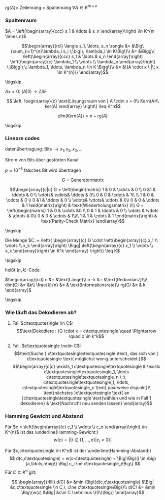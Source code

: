 $rg(A) =$ Zeilenrang $=$ Spaltenrang $\forall A \in K^{m \times n}$

### Spaltenraum

$A = \left(\begin{array}{ccc} s_1 & \ldots & s_n \end{array}\right) \in K^{m \times n}$

$$\begin{array}{rcl}
\langle s_1, \ldots, s_n \rangle &= &\Big\{\sum_{i=1}^{n}\lambda_i s_i \;\big|\; \lambda_i \in K\Big\}\\
&= &\Bigg\{
\left(\begin{array}{ccc} s_1 & \ldots &  s_n \end{array}\right) 
\left(\begin{array}{c} \lambda_1 \\ \vdots \\ \lambda_n \end{array}\right)
\;\Bigg|\;\; \lambda_1, \ldots, \lambda_n \in K
\Bigg\}\\
&= &\{A \cdot x \;|\; x \in K^{n}\}
\end{array}$$

\bigskip

$A x = 0$: $(A | 0) \rightarrow ZSF$


$$
\left.
\begin{array}{c}
	\text{Lösungsraum von } A \cdot x = 0\\
	Kern(A)\\
	ker(A)
\end{array}
\right\} \leq K^n$$


$$dim(Kern(A)) =n -rg(A)$$

\bigskip

### Lineare codes

datenübertragung: Bits $\rightarrow x_1, x_2, x_3, \ldots$

Strom von Bits über gestörten Kanal

$p \approx 10^{-6}$ falsches Bit wird übertragen


$$G = \text{Generatormatrix}$$

$$\begin{array}{c|c}
	G =
	\left(\begin{matrix} 
	1 & 0 & \cdots & 0  \\ 
	0 &1  & \ddots & 0 \\ 
	 \vdots&  \vdots& \ddots & 0\\
	 0 & 0 & \cdots & 1\\
	 \\
	1 & 0 & \cdots & 0  \\ 
	0 &1  & \ddots & 0 \\ 
	 \vdots&  \vdots& \ddots & 0\\
	 0 & 0 & \cdots & 1
	\end{matrix}\right) 
	& \text{Wiederholungsmatrix} \\\\
	G =
	\left(\begin{matrix} 
	1 & 0 & \cdots &0  \\ 
	0 & 1 & \ddots & 0  \\ 
	\vdots & \vdots & \ddots & 0\\
	0 & 0 & \cdots & 1\\\\
	1 & 1 & \cdots & 1
	\end{matrix}\right)
	& \text{Parity-Check Matrix}
\end{array}$$

\bigskip


Die Menge
$C :=
\left\{
\begin{array}{c}
	G \cdot 
	\left(\begin{array}{c} x_1 \\ \vdots \\ x_k \end{array}\right)
	\Bigg|
	\left(\begin{array}{c} x_1 \\ \vdots \\ x_k \end{array}\right) \in K^k
\end{array}
\right\} \leq K$

\bigskip

heißt $(n,k)$-Code:

$\begin{array}{rcl}
	n &= &\text{Länge}\\
	n -k &= &\text{Redundanz}\\\\
	dim(C) &= &k\\
	\frac{k}{n} &= & \text{Informationsrate}\\
	rg(G) &= & k
\end{array}$

\bigskip

### Wie läuft das Dekodieren ab?

1. Fall 
$c\textquotesingle \in C$:
$$\text{Dekodiere : }G \cdot x = c\textquotesingle \quad \Rightarrow \quad x \in k^k$$

2. Fall: 
$c\textquotesingle \notin C$:
$$\text{Suche } c\textquotesingle\textquotesingle \text{, das sich von } c\textquotesingle \text{ möglichst wenig unterscheidet:}$$
$$\begin{array}{c|c}
   \exists_1 c\textquotesingle\textquotesingle & \exists c\textquotesingle\textquotesingle_1, \ldots c\textquotesingle\textquotesingle_n \;:\; c\textquotesingle\textquotesingle_1, \ldots, c\textquotesingle\textquotesingle_n \text{ paarweise disjunkt}\\
   \text{nächstes }c\textquotesingle \text{ an }c\textquotesingle\textquotesingle \text{wählen und wie in Fall 1 dekodieren} & \text{Nachricht neu senden lassen}
\end{array}$$


### Hamming Gewicht und Abstand

Für 
$c = \left(\begin{array}{c} c_1 \\ \vdots \\ c_n \end{array}\right) \in K^{n}$ ist das \underline{Hamming-Gewicht:}
$$w(c) = \Big|\Big\{i \in \big\{1,\ldots,n\big\} \Big| c_i \neq 0\Big\}\Big|$$

Für
$c,c\textquotesingle \in K^n$ ist der \underline{Hamming-Abstand:}
$$
d(c,c\textquotesingle) = w(c-c\textquotesingle) = \Big|\Big\{i \in \big\{a,\ldots,n\big\} \Big| c_i \ne c\textquotesingle_i\Big\}
$$
Für
$C \subseteq K^n$ gilt:

$$
\begin{array}{rllll}
d(C) &= &min \Big\{d(c,c\textquotesingle) &\Big| &c,c\textquotesingle \in C,\; c\ne c\textquotesingle\Big\}\\
d(C) &= &min \Big\{w(c) &\Big| &c\in C \setminus \{0\}\Big\}
\end{array}$$
